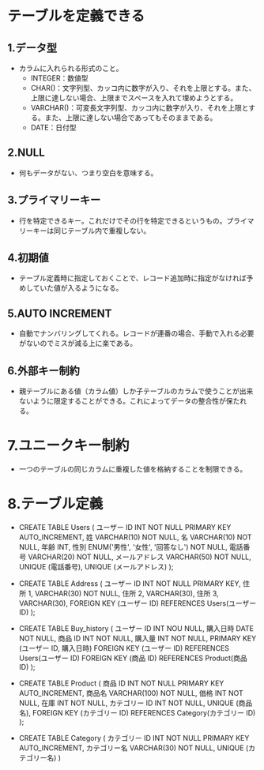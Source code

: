 # テーブルを定義できる

## 1.データ型

- カラムに入れられる形式のこと。
  - INTEGER：数値型
  - CHAR()：文字列型、カッコ内に数字が入り、それを上限とする。また、上限に達しない場合、上限までスペースを入れて埋めようとする。
  - VARCHAR()：可変長文字列型、カッコ内に数字が入り、それを上限とする。また、上限に達しない場合であってもそのままである。
  - DATE：日付型

## 2.NULL

- 何もデータがない、つまり空白を意味する。

## 3.プライマリーキー

- 行を特定できるキー。これだけでその行を特定できるというもの。プライマリーキーは同じテーブル内で重複しない。

## 4.初期値

- テーブル定義時に指定しておくことで、レコード追加時に指定がなければ予めしていた値が入るようになる。

## 5.AUTO INCREMENT

- 自動でナンバリングしてくれる。レコードが連番の場合、手動で入れる必要がないのでミスが減る上に楽である。

## 6.外部キー制約

- 親テーブルにある値（カラム値）しか子テーブルのカラムで使うことが出来ないように限定することができる。これによってデータの整合性が保たれる。

# 7.ユニークキー制約

- 一つのテーブルの同じカラムに重複した値を格納することを制限できる。

# 8.テーブル定義

- CREATE TABLE Users (
  ユーザー ID INT NOT NULL PRIMARY KEY AUTO_INCREMENT,
  姓 VARCHAR(10) NOT NULL,
  名 VARCHAR(10) NOT NULL,
  年齢 INT,
  性別 ENUM('男性', '女性', '回答なし') NOT NULL,
  電話番号 VARCHAR(20) NOT NULL,
  メールアドレス VARCHAR(50) NOT NULL,
  UNIQUE (電話番号),
  UNIQUE (メールアドレス)
  );

- CREATE TABLE Address (
  ユーザー ID INT NOT NULL PRIMARY KEY,
  住所 1, VARCHAR(30) NOT NULL,
  住所 2, VARCHAR(30),
  住所 3, VARCHAR(30),
  FOREIGN KEY (ユーザー ID) REFERENCES Users(ユーザー ID)
  );

- CREATE TABLE Buy_history (
  ユーザー ID INT NOU NULL,
  購入日時 DATE NOT NULL,
  商品 ID INT NOT NULL,
  購入量 INT NOT NULL,
  PRIMARY KEY (ユーザー ID, 購入日時)
  FOREIGN KEY (ユーザー ID) REFERENCES Users(ユーザー ID)
  FOREIGN KEY (商品 ID) REFERENCES Product(商品 ID)
  );

- CREATE TABLE Product (
  商品 ID INT NOT NULL PRIMARY KEY AUTO_INCREMENT,
  商品名 VARCHAR(100) NOT NULL,
  価格 INT NOT NULL,
  在庫 INT NOT NULL,
  カテゴリー ID INT NOT NULL,
  UNIQUE (商品名),
  FOREIGN KEY (カテゴリー ID) REFERENCES Category(カテゴリー ID)
  );

- CREATE TABLE Category (
  カテゴリー ID INT NOT NULL PRIMARY KEY AUTO_INCREMENT,
  カテゴリー名 VARCHAR(30) NOT NULL,
  UNIQUE (カテゴリー名)
  )
